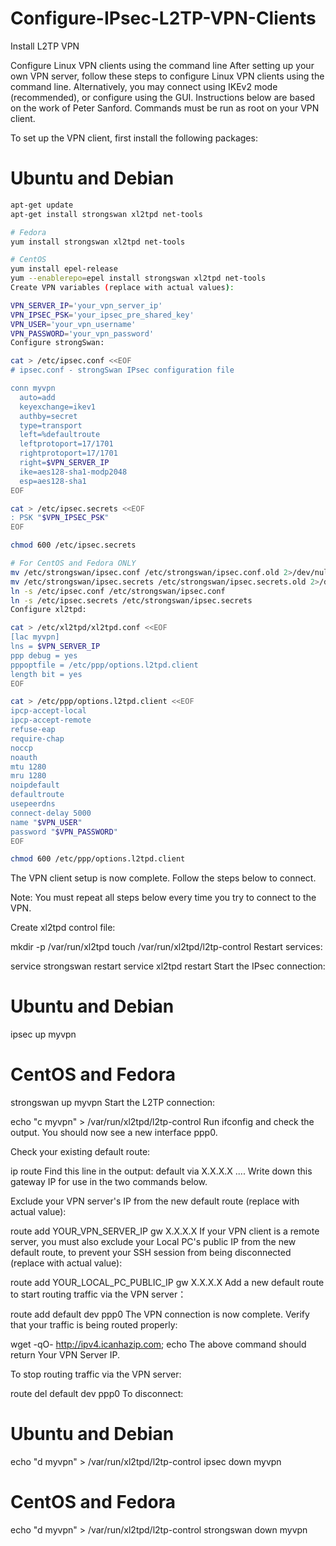 # Configure-IPsec-L2TP-VPN-Clients
Install L2TP VPN

Configure Linux VPN clients using the command line
After setting up your own VPN server, follow these steps to configure Linux VPN clients using the command line. Alternatively, you may connect using IKEv2 mode (recommended), or configure using the GUI. Instructions below are based on the work of Peter Sanford. Commands must be run as root on your VPN client.

To set up the VPN client, first install the following packages:

# Ubuntu and Debian
``` bash
apt-get update
apt-get install strongswan xl2tpd net-tools

# Fedora
yum install strongswan xl2tpd net-tools

# CentOS
yum install epel-release
yum --enablerepo=epel install strongswan xl2tpd net-tools
Create VPN variables (replace with actual values):

VPN_SERVER_IP='your_vpn_server_ip'
VPN_IPSEC_PSK='your_ipsec_pre_shared_key'
VPN_USER='your_vpn_username'
VPN_PASSWORD='your_vpn_password'
Configure strongSwan:

cat > /etc/ipsec.conf <<EOF
# ipsec.conf - strongSwan IPsec configuration file

conn myvpn
  auto=add
  keyexchange=ikev1
  authby=secret
  type=transport
  left=%defaultroute
  leftprotoport=17/1701
  rightprotoport=17/1701
  right=$VPN_SERVER_IP
  ike=aes128-sha1-modp2048
  esp=aes128-sha1
EOF

cat > /etc/ipsec.secrets <<EOF
: PSK "$VPN_IPSEC_PSK"
EOF

chmod 600 /etc/ipsec.secrets

# For CentOS and Fedora ONLY
mv /etc/strongswan/ipsec.conf /etc/strongswan/ipsec.conf.old 2>/dev/null
mv /etc/strongswan/ipsec.secrets /etc/strongswan/ipsec.secrets.old 2>/dev/null
ln -s /etc/ipsec.conf /etc/strongswan/ipsec.conf
ln -s /etc/ipsec.secrets /etc/strongswan/ipsec.secrets
Configure xl2tpd:

cat > /etc/xl2tpd/xl2tpd.conf <<EOF
[lac myvpn]
lns = $VPN_SERVER_IP
ppp debug = yes
pppoptfile = /etc/ppp/options.l2tpd.client
length bit = yes
EOF

cat > /etc/ppp/options.l2tpd.client <<EOF
ipcp-accept-local
ipcp-accept-remote
refuse-eap
require-chap
noccp
noauth
mtu 1280
mru 1280
noipdefault
defaultroute
usepeerdns
connect-delay 5000
name "$VPN_USER"
password "$VPN_PASSWORD"
EOF

chmod 600 /etc/ppp/options.l2tpd.client
```
The VPN client setup is now complete. Follow the steps below to connect.

Note: You must repeat all steps below every time you try to connect to the VPN.

Create xl2tpd control file:

mkdir -p /var/run/xl2tpd
touch /var/run/xl2tpd/l2tp-control
Restart services:

service strongswan restart
service xl2tpd restart
Start the IPsec connection:

# Ubuntu and Debian
ipsec up myvpn

# CentOS and Fedora
strongswan up myvpn
Start the L2TP connection:

echo "c myvpn" > /var/run/xl2tpd/l2tp-control
Run ifconfig and check the output. You should now see a new interface ppp0.

Check your existing default route:

ip route
Find this line in the output: default via X.X.X.X .... Write down this gateway IP for use in the two commands below.

Exclude your VPN server's IP from the new default route (replace with actual value):

route add YOUR_VPN_SERVER_IP gw X.X.X.X
If your VPN client is a remote server, you must also exclude your Local PC's public IP from the new default route, to prevent your SSH session from being disconnected (replace with actual value):

route add YOUR_LOCAL_PC_PUBLIC_IP gw X.X.X.X
Add a new default route to start routing traffic via the VPN server：

route add default dev ppp0
The VPN connection is now complete. Verify that your traffic is being routed properly:

wget -qO- http://ipv4.icanhazip.com; echo
The above command should return Your VPN Server IP.

To stop routing traffic via the VPN server:

route del default dev ppp0
To disconnect:

# Ubuntu and Debian
echo "d myvpn" > /var/run/xl2tpd/l2tp-control
ipsec down myvpn

# CentOS and Fedora
echo "d myvpn" > /var/run/xl2tpd/l2tp-control
strongswan down myvpn
